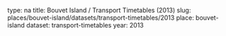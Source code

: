 type: na
title: Bouvet Island / Transport Timetables (2013)
slug: places/bouvet-island/datasets/transport-timetables/2013
place: bouvet-island
dataset: transport-timetables
year: 2013
